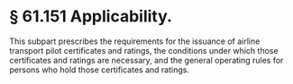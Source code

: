 # § 61.151   Applicability.

This subpart prescribes the requirements for the issuance of airline transport pilot certificates and ratings, the conditions under which those certificates and ratings are necessary, and the general operating rules for persons who hold those certificates and ratings. 




